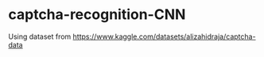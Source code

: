 # captcha-recognition-CNN

 Using dataset from https://www.kaggle.com/datasets/alizahidraja/captcha-data
